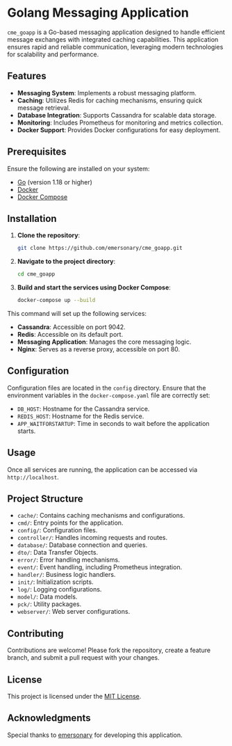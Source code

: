 
# Golang Messaging Application

`cme_goapp` is a Go-based messaging application designed to handle efficient message exchanges with integrated caching capabilities. This application ensures rapid and reliable communication, leveraging modern technologies for scalability and performance.

## Features

- **Messaging System**: Implements a robust messaging platform.
- **Caching**: Utilizes Redis for caching mechanisms, ensuring quick message retrieval.
- **Database Integration**: Supports Cassandra for scalable data storage.
- **Monitoring**: Includes Prometheus for monitoring and metrics collection.
- **Docker Support**: Provides Docker configurations for easy deployment.

## Prerequisites

Ensure the following are installed on your system:

- [Go](https://golang.org/dl/) (version 1.18 or higher)
- [Docker](https://www.docker.com/get-started)
- [Docker Compose](https://docs.docker.com/compose/install/)

## Installation

1. **Clone the repository**:

   ```bash
   git clone https://github.com/emersonary/cme_goapp.git
   ```

2. **Navigate to the project directory**:

   ```bash
   cd cme_goapp
   ```

3. **Build and start the services using Docker Compose**:

   ```bash
   docker-compose up --build
   ```

This command will set up the following services:

- **Cassandra**: Accessible on port 9042.
- **Redis**: Accessible on its default port.
- **Messaging Application**: Manages the core messaging logic.
- **Nginx**: Serves as a reverse proxy, accessible on port 80.

## Configuration

Configuration files are located in the `config` directory. Ensure that the environment variables in the `docker-compose.yaml` file are correctly set:

- `DB_HOST`: Hostname for the Cassandra service.
- `REDIS_HOST`: Hostname for the Redis service.
- `APP_WAITFORSTARTUP`: Time in seconds to wait before the application starts.

## Usage

Once all services are running, the application can be accessed via `http://localhost`.

## Project Structure

- `cache/`: Contains caching mechanisms and configurations.
- `cmd/`: Entry points for the application.
- `config/`: Configuration files.
- `controller/`: Handles incoming requests and routes.
- `database/`: Database connection and queries.
- `dto/`: Data Transfer Objects.
- `error/`: Error handling mechanisms.
- `event/`: Event handling, including Prometheus integration.
- `handler/`: Business logic handlers.
- `init/`: Initialization scripts.
- `log/`: Logging configurations.
- `model/`: Data models.
- `pck/`: Utility packages.
- `webserver/`: Web server configurations.

## Contributing

Contributions are welcome! Please fork the repository, create a feature branch, and submit a pull request with your changes.

## License

This project is licensed under the [MIT License](LICENSE).

## Acknowledgments

Special thanks to [emersonary](https://github.com/emersonary) for developing this application.
